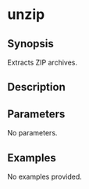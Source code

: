 # unzip

## Synopsis

Extracts ZIP archives.

## Description



## Parameters
No parameters.
## Examples
No examples provided.
